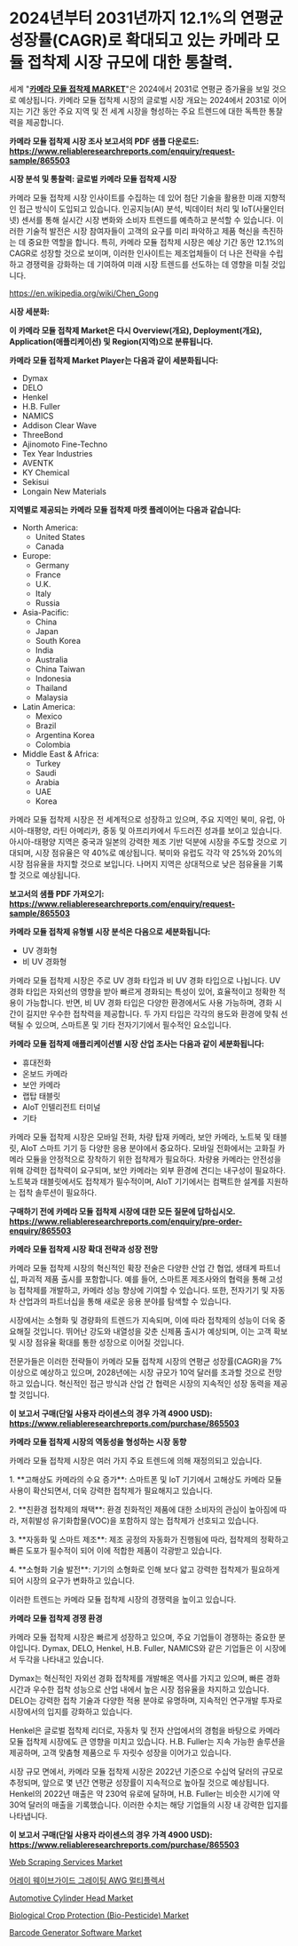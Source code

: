 <p><h1>2024년부터 2031년까지 12.1%의 연평균 성장률(CAGR)로 확대되고 있는 카메라 모듈 접착제 시장 규모에 대한 통찰력.</h1></p><p>세계 "<strong><a href="https://www.reliableresearchreports.com/camera-module-adhesives-r865503">카메라 모듈 접착제 MARKET</a></strong>"은 2024에서 2031로 연평균 증가율을 보일 것으로 예상됩니다. 카메라 모듈 접착제 시장의 글로벌 시장 개요는 2024에서 2031로 이어지는 기간 동안 주요 지역 및 전 세계 시장을 형성하는 주요 트렌드에 대한 독특한 통찰력을 제공합니다.</p>
<p><strong>카메라 모듈 접착제 시장 조사 보고서의 PDF 샘플 다운로드: <a href="https://www.reliableresearchreports.com/enquiry/request-sample/865503">https://www.reliableresearchreports.com/enquiry/request-sample/865503</a></strong></p>
<p><strong>시장 분석 및 통찰력: 글로벌 카메라 모듈 접착제 시장</strong></p>
<p><p>카메라 모듈 접착제 시장 인사이트를 수집하는 데 있어 첨단 기술을 활용한 미래 지향적인 접근 방식이 도입되고 있습니다. 인공지능(AI) 분석, 빅데이터 처리 및 IoT(사물인터넷) 센서를 통해 실시간 시장 변화와 소비자 트렌드를 예측하고 분석할 수 있습니다. 이러한 기술적 발전은 시장 참여자들이 고객의 요구를 미리 파악하고 제품 혁신을 촉진하는 데 중요한 역할을 합니다. 특히, 카메라 모듈 접착제 시장은 예상 기간 동안 12.1%의 CAGR로 성장할 것으로 보이며, 이러한 인사이트는 제조업체들이 더 나은 전략을 수립하고 경쟁력을 강화하는 데 기여하여 미래 시장 트렌드를 선도하는 데 영향을 미칠 것입니다.</p></p>
<p><a href="%7CAUTHORITHY_DOMAIN_URL%7C">https://en.wikipedia.org/wiki/Chen_Gong</a></p>
<p><strong>시장 세분화:</strong></p>
<p><strong>이 카메라 모듈 접착제 Market은 다시 Overview(개요), Deployment(개요), Application(애플리케이션) 및 Region(지역)으로 분류됩니다.</strong></p>
<p><strong>카메라 모듈 접착제 Market Player는 다음과 같이 세분화됩니다:</strong></p>
<p><ul><li>Dymax</li><li>DELO</li><li>Henkel</li><li>H.B. Fuller</li><li>NAMICS</li><li>Addison Clear Wave</li><li>ThreeBond</li><li>Ajinomoto Fine-Techno</li><li>Tex Year Industries</li><li>AVENTK</li><li>KY Chemical</li><li>Sekisui</li><li>Longain New Materials</li></ul></p>
<p><strong>지역별로 제공되는 카메라 모듈 접착제 마켓 플레이어는 다음과 같습니다:</strong></p>
<p><ul>
    <li>
        North America:
        <ul>
            <li>United States</li>
            <li>Canada</li>
        </ul>
    </li>
    <li>
        Europe:
        <ul>
            <li>Germany</li>
            <li>France</li>
            <li>U.K.</li>
            <li>Italy</li>
            <li>Russia</li>
        </ul>
    </li>
    <li>
        Asia-Pacific:
        <ul>
            <li>China</li>
            <li>Japan</li>
            <li>South Korea</li>
            <li>India</li>
            <li>Australia</li>
            <li>China Taiwan</li>
            <li>Indonesia</li>
            <li>Thailand</li>
            <li>Malaysia</li>
        </ul>
    </li>
    <li>
        Latin America:
        <ul>
            <li>Mexico</li>
            <li>Brazil</li>
            <li>Argentina Korea</li>
            <li>Colombia</li>
        </ul>
    </li>
    <li>
        Middle East & Africa:
        <ul>
            <li>Turkey</li>
            <li>Saudi</li>
            <li>Arabia</li>
            <li>UAE</li>
            <li>Korea</li>
        </ul>
    </li>
    </ul></p>
<p><p>카메라 모듈 접착제 시장은 전 세계적으로 성장하고 있으며, 주요 지역인 북미, 유럽, 아시아-태평양, 라틴 아메리카, 중동 및 아프리카에서 두드러진 성과를 보이고 있습니다. 아시아-태평양 지역은 중국과 일본의 강력한 제조 기반 덕분에 시장을 주도할 것으로 기대되며, 시장 점유율은 약 40%로 예상됩니다. 북미와 유럽도 각각 약 25%와 20%의 시장 점유율을 차지할 것으로 보입니다. 나머지 지역은 상대적으로 낮은 점유율을 기록할 것으로 예상됩니다.</p></p>
<p><strong>보고서의 샘플 PDF 가져오기: <a href="https://www.reliableresearchreports.com/enquiry/request-sample/865503">https://www.reliableresearchreports.com/enquiry/request-sample/865503</a></strong></p>
<p><strong>카메라 모듈 접착제 유형별 시장 분석은 다음으로 세분화됩니다:</strong></p>
<p><ul><li>UV 경화형</li><li>비 UV 경화형</li></ul></p>
<p><p>카메라 모듈 접착제 시장은 주로 UV 경화 타입과 비 UV 경화 타입으로 나뉩니다. UV 경화 타입은 자외선의 영향을 받아 빠르게 경화되는 특성이 있어, 효율적이고 정확한 적용이 가능합니다. 반면, 비 UV 경화 타입은 다양한 환경에서도 사용 가능하며, 경화 시간이 길지만 우수한 접착력을 제공합니다. 두 가지 타입은 각각의 용도와 환경에 맞춰 선택될 수 있으며, 스마트폰 및 기타 전자기기에서 필수적인 요소입니다.</p></p>
<p><strong>카메라 모듈 접착제 애플리케이션별 시장 산업 조사는 다음과 같이 세분화됩니다:</strong></p>
<p><ul><li>휴대전화</li><li>온보드 카메라</li><li>보안 카메라</li><li>랩탑 태블릿</li><li>AIoT 인텔리전트 터미널</li><li>기타</li></ul></p>
<p><p>카메라 모듈 접착제 시장은 모바일 전화, 차량 탑재 카메라, 보안 카메라, 노트북 및 태블릿, AIoT 스마트 기기 등 다양한 응용 분야에서 중요하다. 모바일 전화에서는 고화질 카메라 모듈을 안정적으로 장착하기 위한 접착제가 필요하다. 차량용 카메라는 안전성을 위해 강력한 접착력이 요구되며, 보안 카메라는 외부 환경에 견디는 내구성이 필요하다. 노트북과 태블릿에서도 접착제가 필수적이며, AIoT 기기에서는 컴팩트한 설계를 지원하는 접착 솔루션이 필요하다.</p></p>
<p><strong>구매하기 전에 카메라 모듈 접착제 시장에 대한 모든 질문에 답하십시오. <a href="https://www.reliableresearchreports.com/enquiry/pre-order-enquiry/865503">https://www.reliableresearchreports.com/enquiry/pre-order-enquiry/865503</a></strong></p>
<p><strong>카메라 모듈 접착제 시장 확대 전략과 성장 전망</strong></p>
<p><p>카메라 모듈 접착제 시장의 혁신적인 확장 전술은 다양한 산업 간 협업, 생태계 파트너십, 파괴적 제품 출시를 포함합니다. 예를 들어, 스마트폰 제조사와의 협력을 통해 고성능 접착제를 개발하고, 카메라 성능 향상에 기여할 수 있습니다. 또한, 전자기기 및 자동차 산업과의 파트너십을 통해 새로운 응용 분야를 탐색할 수 있습니다.</p><p>시장에서는 소형화 및 경량화의 트렌드가 지속되며, 이에 따라 접착제의 성능이 더욱 중요해질 것입니다. 뛰어난 강도와 내열성을 갖춘 신제품 출시가 예상되며, 이는 고객 확보 및 시장 점유율 확대를 통한 성장으로 이어질 것입니다. </p><p>전문가들은 이러한 전략들이 카메라 모듈 접착제 시장의 연평균 성장률(CAGR)을 7% 이상으로 예상하고 있으며, 2028년에는 시장 규모가 10억 달러를 초과할 것으로 전망하고 있습니다. 혁신적인 접근 방식과 산업 간 협력은 시장의 지속적인 성장 동력을 제공할 것입니다.</p></p>
<p><strong>이 보고서 구매(단일 사용자 라이센스의 경우 가격 4900 USD): <a href="https://www.reliableresearchreports.com/purchase/865503">https://www.reliableresearchreports.com/purchase/865503</a></strong></p>
<p><strong>카메라 모듈 접착제 시장의 역동성을 형성하는 시장 동향</strong></p>
<p><p>카메라 모듈 접착제 시장은 여러 가지 주요 트렌드에 의해 재정의되고 있습니다. </p><p>1. **고해상도 카메라의 수요 증가**: 스마트폰 및 IoT 기기에서 고해상도 카메라 모듈 사용이 확산되면서, 더욱 강력한 접착제가 필요해지고 있습니다.</p><p>2. **친환경 접착제의 채택**: 환경 친화적인 제품에 대한 소비자의 관심이 높아짐에 따라, 저휘발성 유기화합물(VOC)을 포함하지 않는 접착제가 선호되고 있습니다.</p><p>3. **자동화 및 스마트 제조**: 제조 공정의 자동화가 진행됨에 따라, 접착제의 정확하고 빠른 도포가 필수적이 되어 이에 적합한 제품이 각광받고 있습니다.</p><p>4. **소형화 기술 발전**: 기기의 소형화로 인해 보다 얇고 강력한 접착제가 필요하게 되어 시장의 요구가 변화하고 있습니다. </p><p>이러한 트렌드는 카메라 모듈 접착제 시장의 경쟁력을 높이고 있습니다.</p></p>
<p><strong>카메라 모듈 접착제 경쟁 환경</strong></p>
<p><p>카메라 모듈 접착제 시장은 빠르게 성장하고 있으며, 주요 기업들이 경쟁하는 중요한 분야입니다. Dymax, DELO, Henkel, H.B. Fuller, NAMICS와 같은 기업들은 이 시장에서 두각을 나타내고 있습니다.</p><p>Dymax는 혁신적인 자외선 경화 접착제를 개발해온 역사를 가지고 있으며, 빠른 경화 시간과 우수한 접착 성능으로 산업 내에서 높은 시장 점유율을 차지하고 있습니다. DELO는 강력한 접착 기술과 다양한 적용 분야로 유명하며, 지속적인 연구개발 투자로 시장에서의 입지를 강화하고 있습니다.</p><p>Henkel은 글로벌 접착제 리더로, 자동차 및 전자 산업에서의 경험을 바탕으로 카메라 모듈 접착제 시장에도 큰 영향을 미치고 있습니다. H.B. Fuller는 지속 가능한 솔루션을 제공하며, 고객 맞춤형 제품으로 두 자릿수 성장을 이어가고 있습니다.</p><p>시장 규모 면에서, 카메라 모듈 접착제 시장은 2022년 기준으로 수십억 달러의 규모로 추정되며, 앞으로 몇 년간 연평균 성장률이 지속적으로 높아질 것으로 예상됩니다. Henkel의 2022년 매출은 약 230억 유로에 달하며, H.B. Fuller는 비슷한 시기에 약 30억 달러의 매출을 기록했습니다. 이러한 수치는 해당 기업들의 시장 내 강력한 입지를 나타냅니다.</p></p>
<p><strong>이 보고서 구매(단일 사용자 라이센스의 경우 가격 4900 USD): <a href="https://www.reliableresearchreports.com/purchase/865503">https://www.reliableresearchreports.com/purchase/865503</a></strong></p>
<p><p><a href="https://www.linkedin.com/pulse/web-scraping-services-market-outlook-share-analysis-growth-41dhf?trackingId=lioGv%2FGLT4Wa4jHOQ%2F04Nw%3D%3D">Web Scraping Services Market</a></p><p><a href="https://medium.com/@joydelacr54/arrayed-waveguide-grating-awg-multiplexers-market-%EC%9D%98-%EA%B8%80%EB%A1%9C%EB%B2%8C-%EC%8B%9C%EC%9E%A5-%EA%B0%9C%EC%9A%94%EB%8A%94-%EC%A0%84-%EC%84%B8%EA%B3%84-%EB%B0%8F-%EC%A3%BC%EC%9A%94-%EC%8B%9C%EC%9E%A5%EC%9D%98-%EC%82%B0%EC%97%85%EC%97%90-%EC%98%81%ED%96%A5%EC%9D%84-%EB%AF%B8%EC%B9%98%EB%8A%94-%EC%A3%BC%EC%9A%94-%ED%8A%B8%EB%A0%8C%EB%93%9C%EC%97%90-f1de1fa5e142">어레이 웨이브가이드 그레이팅 AWG 멀티플렉서</a></p><p><a href="https://medium.com/@theomorar/the-automotive-cylinder-head-market-has-witnessed-significant-growth-in-recent-years-and-this-ca369ac0497f">Automotive Cylinder Head Market</a></p><p><a href="https://issuu.com/reportprime-2/docs/biological-crop-protection-bio-pest_316a7d02cec537">Biological Crop Protection (Bio-Pesticide) Market</a></p><p><a href="https://github.com/nathandecarvalho/Market-Research-Report-List-5/blob/main/barcode-generator-software-market.md">Barcode Generator Software Market</a></p></p>